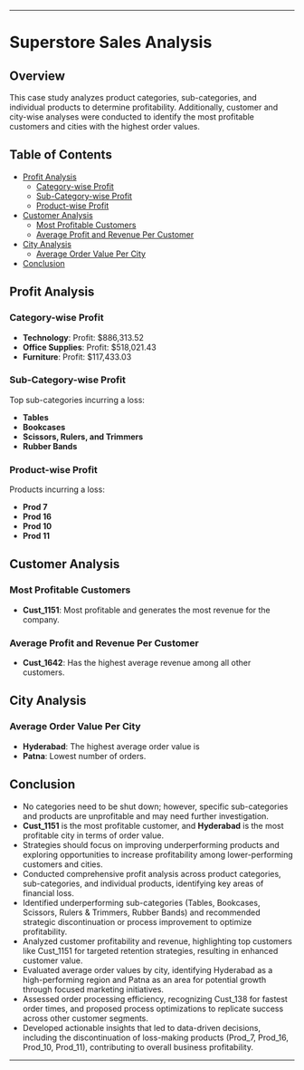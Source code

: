 
---

# Superstore Sales Analysis

## Overview

This case study analyzes product categories, sub-categories, and individual products to determine profitability. Additionally, customer and city-wise analyses were conducted to identify the most profitable customers and cities with the highest order values.

## Table of Contents

- [Profit Analysis](#profit-analysis)
  - [Category-wise Profit](#category-wise-profit)
  - [Sub-Category-wise Profit](#sub-category-wise-profit)
  - [Product-wise Profit](#product-wise-profit)
- [Customer Analysis](#customer-analysis)
  - [Most Profitable Customers](#most-profitable-customers)
  - [Average Profit and Revenue Per Customer](#average-profit-and-revenue-per-customer)
- [City Analysis](#city-analysis)
  - [Average Order Value Per City](#average-order-value-per-city)
- [Conclusion](#conclusion)

## Profit Analysis

### Category-wise Profit
- **Technology**: Profit: \$886,313.52
- **Office Supplies**: Profit: \$518,021.43
- **Furniture**: Profit: \$117,433.03

### Sub-Category-wise Profit
Top sub-categories incurring a loss:
- **Tables**
- **Bookcases**
- **Scissors, Rulers, and Trimmers**
- **Rubber Bands**

### Product-wise Profit
Products incurring a loss:
- **Prod 7**
- **Prod 16**
- **Prod 10**
- **Prod 11**

## Customer Analysis

### Most Profitable Customers
- **Cust_1151**: Most profitable and generates the most revenue for the company.

### Average Profit and Revenue Per Customer
- **Cust_1642**: Has the highest average revenue among all other customers.

## City Analysis

### Average Order Value Per City
- **Hyderabad**: The highest average order value is
- **Patna**: Lowest number of orders.

## Conclusion
- No categories need to be shut down; however, specific sub-categories and products are unprofitable and may need further investigation.
- **Cust_1151** is the most profitable customer, and **Hyderabad** is the most profitable city in terms of order value.
- Strategies should focus on improving underperforming products and exploring opportunities to increase profitability among lower-performing customers and cities.
- Conducted comprehensive profit analysis across product categories, sub-categories, and individual products, identifying key areas of financial loss.
- Identified underperforming sub-categories (Tables, Bookcases, Scissors, Rulers & Trimmers, Rubber Bands) and recommended strategic discontinuation or process improvement to optimize profitability.
- Analyzed customer profitability and revenue, highlighting top customers like Cust_1151 for targeted retention strategies, resulting in enhanced customer value.
- Evaluated average order values by city, identifying Hyderabad as a high-performing region and Patna as an area for potential growth through focused marketing initiatives.
- Assessed order processing efficiency, recognizing Cust_138 for fastest order times, and proposed process optimizations to replicate success across other customer segments.
- Developed actionable insights that led to data-driven decisions, including the discontinuation of loss-making products (Prod_7, Prod_16, Prod_10, Prod_11), contributing to overall business profitability.

---
